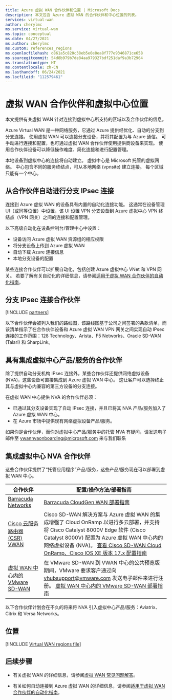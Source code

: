 ```yaml
---
title: Azure 虚拟 WAN 合作伙伴和位置 | Microsoft Docs
description: 本文包含 Azure 虚拟 WAN 的合作伙伴和中心位置的列表。
services: virtual-wan
author: cherylmc
ms.service: virtual-wan
ms.topic: conceptual
ms.date: 04/27/2021
ms.author: cherylmc
ms.custom: references_regions
ms.openlocfilehash: d861a5c820c38eb5e0e8ea8f777e9346871ce658
ms.sourcegitcommit: 54d8b979b7de84aa979327bdf251daf9a3b72964
ms.translationtype: HT
ms.contentlocale: zh-CN
ms.lasthandoff: 06/24/2021
ms.locfileid: "112579461"
---
```

# <a name="virtual-wan-partners-and-virtual-hub-locations"></a>虚拟 WAN 合作伙伴和虚拟中心位置

本文提供有关虚拟 WAN 针对连接到虚拟中心所支持的区域以及合作伙伴的信息。

Azure Virtual WAN 是一种网络服务，它通过 Azure 提供经优化、自动的分支到分支连接。 使用虚拟 WAN 可以连接分支设备，并将其配置为与 Azure 通信。 可手动进行连接和配置，也可通过虚拟 WAN 合作伙伴使用提供商设备来实现。 使用合作伙伴设备可以降低操作难度、简化连接和进行配置管理。

本地设备到虚拟中心的连接将自动建立。 虚拟中心是 Microsoft 托管的虚拟网络。 中心包含不同的服务终结点，可从本地网络 (vpnsite) 建立连接。 每个区域只能有一个中心。

## <a name="branch-ipsec-connectivity-automation-from-partners"></a><a name="automation"></a>从合作伙伴自动进行分支 IPsec 连接

连接到 Azure 虚拟 WAN 的设备具有内置的自动化连接功能。 这通常在设备管理 UI（或同等位置）中设置，该 UI 设置 VPN 分支设备到 Azure 虚拟中心 VPN 终结点（VPN 网关）之间的连接和配置管理。

以下高级自动化在设备控制台/管理中心中设置：

* 设备访问 Azure 虚拟 WAN 资源组的相应权限
* 将分支设备上传到 Azure 虚拟 WAN
* 自动下载 Azure 连接信息
* 本地分支设备的配置 

某些连接合作伙伴可以扩展自动化，包括创建 Azure 虚拟中心 VNet 和 VPN 网关。 若要了解有关自动化的详细信息，请参阅[适用于虚拟 WAN 合作伙伴的自动化指南](virtual-wan-configure-automation-providers.md)。

## <a name="branch-ipsec-connectivity-partners"></a><a name="partners"></a>分支 IPsec 连接合作伙伴

[!INCLUDE [partners](../../includes/virtual-wan-partners-include.md)]

以下合作伙伴会被列入我们的路线图，该路线图基于公司之间签署的条款清单，而该清单指示了在合作伙伴设备和 Azure 虚拟 WAN VPN 网关之间实现自动 IPsec 连接的工作范围：128 Technology、Arista、F5 Networks、Oracle SD-WAN (Talari) 和 SharpLink。

## <a name="partners-with-integrated-virtual-hub-offerings"></a>具有集成虚拟中心产品/服务的合作伙伴

除了提供自动分支机构 IPsec 连接外，某些合作伙伴还提供网络虚拟设备 (NVA)，这些设备可直接集成到 Azure 虚拟 WAN 中心。  这让客户可以选择终止其与虚拟中心内兼容的第三方设备的分支连接。  

在虚拟 WAN 中心提供 NVA 的合作伙伴必须：

* 已通过其分支设备实现了自动 IPsec 连接，并且已将其 NVA 产品/服务加入了 Azure 虚拟 WAN 中心。
* 在 Azure 市场中提供现有网络虚拟设备产品/服务。

如果你是合作伙伴，而你对虚拟中心产品/服务中的托管 NVA 有疑问，请发送电子邮件至 vwannvaonboarding@microsoft.com 来与我们联系

## <a name="integrated-virtual-hub-nva-partners"></a>集成虚拟中心 NVA 合作伙伴

这些合作伙伴提供了“托管应用程序”产品/服务，这些产品/服务现在可以部署到虚拟 WAN 中心。

|合作伙伴|配置/操作方法/部署指南|
|---|---|
|[Barracuda Networks](https://azuremarketplace.microsoft.com/en-us/marketplace/apps/barracudanetworks.barracuda_cloudgenwan_gateway?tab=Overviewus/marketplace/apps/barracudanetworks.barracuda_cloudgenwan_gateway?tab=Overview)| [Barracuda CloudGen WAN 部署指南](https://campus.barracuda.com/product/cloudgenwan/doc/91980640/deployment/)|
|[Cisco 云服务路由器 (CSR) VWAN](https://aka.ms/ciscoMarketPlaceOffer)| Cisco SD-WAN 解决方案与 Azure 虚拟 WAN 的集成增强了 Cloud OnRamp 以进行多云部署，并支持将 Cisco Catalyst 8000V Edge 软件 (Cisco Catalyst 8000V) 配置为 Azure 虚拟 WAN 中心内的网络虚拟设备 (NVA)。 [查看 Cisco SD-WAN Cloud OnRamp、Cisco IOS XE 版本 17.x 配置指南](https://www.cisco.com/c/en/us/td/docs/routers/sdwan/configuration/cloudonramp/ios-xe-17/cloud-onramp-book-xe/cloud-onramp-multi-cloud.html#Cisco_Concept.dita_c61e0e7a-fff8-4080-afee-47b81e8df701) 
|[虚拟 WAN 中心内的 VMware SD-WAN](https://sdwan.vmware.com/partners/microsoft) | 在 VMware SD-WAN 到 VWAN 中心的公共预览版期间，VMware 要求客户通过向 vhubsupport@vmware.com 发送电子邮件来进行注册。 [虚拟 WAN 中心内的 VMware SD-WAN 部署指南](https://kb.vmware.com/s/article/82746)|

以下合作伙伴计划会在不久的将来将 NVA 引入虚拟中心产品/服务：Aviatrix、Citrix 和 Versa Networks。

## <a name="locations"></a><a name="locations"></a>位置

[!INCLUDE [Virtual WAN regions file](../../includes/virtual-wan-regions-include.md)]

## <a name="next-steps"></a>后续步骤

* 有关虚拟 WAN 的详细信息，请参阅[虚拟 WAN 常见问题解答](virtual-wan-faq.md)。

* 有关如何自动连接到 Azure 虚拟 WAN 的详细信息，请参阅[适用于虚拟 WAN 合作伙伴的自动化指南](virtual-wan-configure-automation-providers.md)。
